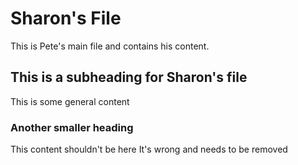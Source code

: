 # Sharon's File
This is Pete's main file and contains his content.
## This is a subheading for Sharon's file
This is some general content
### Another smaller heading
This content shouldn't be here
It's wrong and needs to be removed
